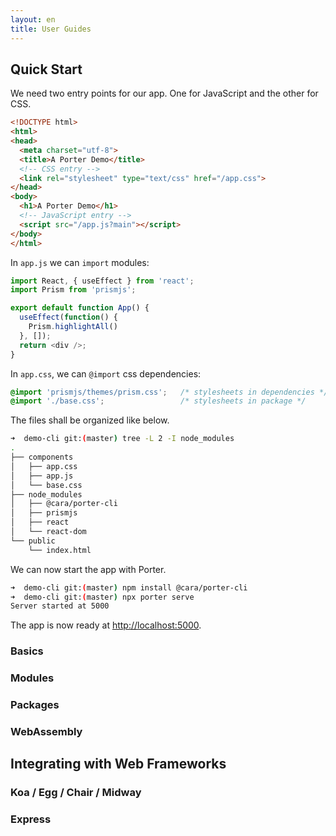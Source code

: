 ```yaml
---
layout: en
title: User Guides
---
```


## Quick Start

We need two entry points for our app. One for JavaScript and the other for CSS.

```html
<!DOCTYPE html>
<html>
<head>
  <meta charset="utf-8">
  <title>A Porter Demo</title>
  <!-- CSS entry -->
  <link rel="stylesheet" type="text/css" href="/app.css">
</head>
<body>
  <h1>A Porter Demo</h1>
  <!-- JavaScript entry -->
  <script src="/app.js?main"></script>
</body>
</html>
```

In `app.js` we can `import` modules:

```js
import React, { useEffect } from 'react';
import Prism from 'prismjs';

export default function App() {
  useEffect(function() {
    Prism.highlightAll()
  }, []);
  return <div />;
}
```

In `app.css`, we can `@import` css dependencies:

```css
@import 'prismjs/themes/prism.css';   /* stylesheets in dependencies */
@import './base.css';                 /* stylesheets in package */
```

The files shall be organized like below.

```bash
➜  demo-cli git:(master) tree -L 2 -I node_modules
.
├── components
│   ├── app.css
│   ├── app.js
│   └── base.css
├── node_modules
│   ├── @cara/porter-cli
│   ├── prismjs
│   ├── react
│   └── react-dom
└── public
    └── index.html
```

We can now start the app with Porter.

```bash
➜  demo-cli git:(master) npm install @cara/porter-cli
➜  demo-cli git:(master) npx porter serve
Server started at 5000
```

The app is now ready at <http://localhost:5000>.

### Basics

### Modules

### Packages

### WebAssembly

## Integrating with Web Frameworks

### Koa / Egg / Chair / Midway

### Express
